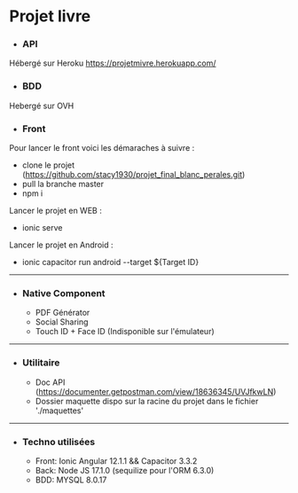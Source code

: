 # Projet livre

- ### API

Hébergé sur Heroku https://projetmivre.herokuapp.com/

- ### BDD

Hebergé sur OVH 

- ### Front

Pour lancer le front voici les démaraches à suivre :
  - clone le projet (https://github.com/stacy1930/projet_final_blanc_perales.git)
  - pull la branche master
  - npm i
  
  Lancer le projet en WEB :
  - ionic serve 
  
  Lancer le projet en Android :
  - ionic capacitor run android --target ${Target ID}
  
--------------------------
- ### Native Component
  
  - PDF Générator
  - Social Sharing
  - Touch ID + Face ID (Indisponible sur l'émulateur)
  
--------------------------

- ### Utilitaire
  
  - Doc API (https://documenter.getpostman.com/view/18636345/UVJfkwLN)
  - Dossier maquette dispo sur la racine du projet dans le fichier './maquettes'
  
--------------------------

- ### Techno utilisées
  
  - Front: Ionic Angular 12.1.1 && Capacitor 3.3.2
  - Back: Node JS 17.1.0 (sequilize pour l'ORM 6.3.0)
  - BDD: MYSQL 8.0.17
